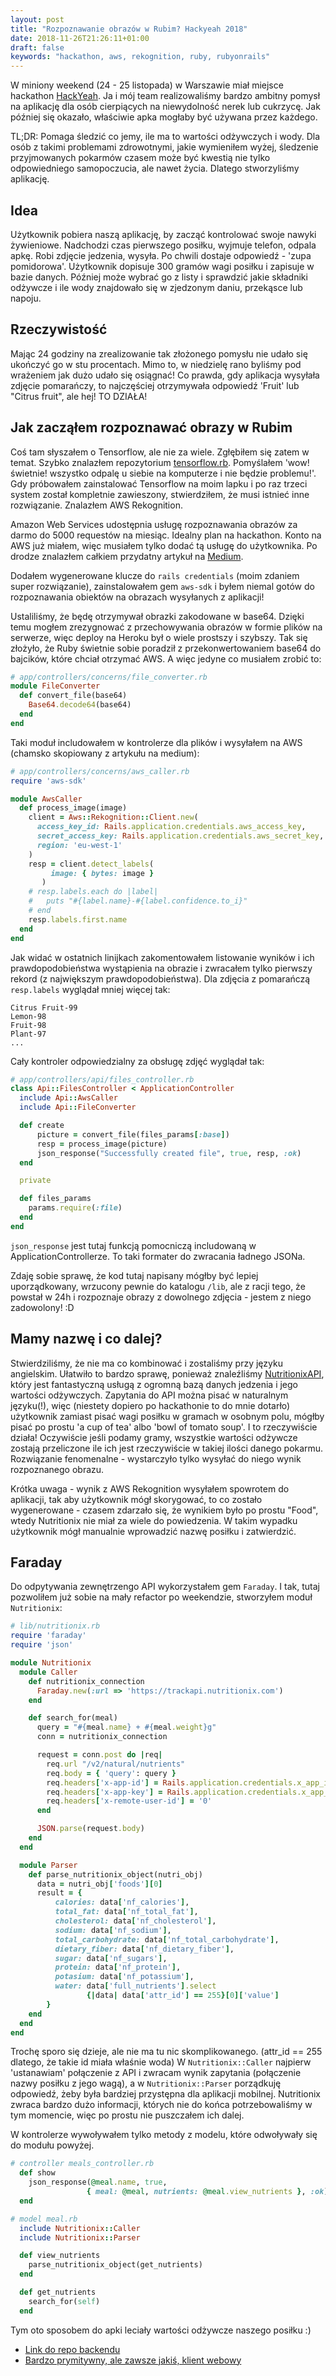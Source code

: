```yaml
---
layout: post
title: "Rozpoznawanie obrazów w Rubim? Hackyeah 2018"
date: 2018-11-26T21:26:11+01:00
draft: false
keywords: "hackathon, aws, rekognition, ruby, rubyonrails"
---
```


W miniony weekend (24 - 25 listopada) w Warszawie miał miejsce hackathon [HackYeah](https://hackyeah.pl). Ja i mój team realizowaliśmy bardzo ambitny pomysł na aplikację dla osób cierpiących na niewydolność nerek lub cukrzycę. Jak później się okazało, właściwie apka mogłaby być używana przez każdego.  

TL;DR: Pomaga śledzić co jemy, ile ma to wartości odżywczych i wody. Dla osób z takimi problemami zdrowotnymi, jakie wymieniłem wyżej, śledzenie przyjmowanych pokarmów czasem może być kwestią nie tylko odpowiedniego samopoczucia, ale nawet życia. Dlatego stworzyliśmy aplikację.

## Idea
Użytkownik pobiera naszą aplikację, by zacząć kontrolować swoje nawyki żywieniowe. Nadchodzi czas pierwszego posiłku, wyjmuje telefon, odpala apkę. Robi zdjęcie jedzenia, wysyła. Po chwili dostaje odpowiedź - 'zupa pomidorowa'. Użytkownik dopisuje 300 gramów wagi posiłku i zapisuje w bazie danych. Później może wybrać go z listy i sprawdzić jakie składniki odżywcze i ile wody znajdowało się w zjedzonym daniu, przekąsce lub napoju.

## Rzeczywistość
Mając 24 godziny na zrealizowanie tak złożonego pomysłu nie udało się ukończyć go w stu procentach. Mimo to, w niedzielę rano byliśmy pod wrażeniem jak dużo udało się osiągnać! Co prawda, gdy aplikacja wysyłała zdjęcie pomarańczy, to najczęściej otrzymywała odpowiedź 'Fruit' lub "Citrus fruit", ale hej! TO DZIAŁA!

## Jak zacząłem rozpoznawać obrazy w Rubim
Coś tam słyszałem o Tensorflow, ale nie za wiele. Zgłębiłem się zatem w temat. Szybko znalazłem repozytorium [tensorflow.rb](https://github.com/somaticio/tensorflow.rb). Pomyślałem 'wow! świetnie! wszystko odpalę u siebie na komputerze i nie będzie problemu!'. Gdy próbowałem zainstalować Tensorflow na moim lapku i po raz trzeci system został kompletnie zawieszony, stwierdziłem, że musi istnieć inne rozwiązanie.  Znalazłem AWS Rekognition.  

Amazon Web Services udostępnia usługę rozpoznawania obrazów za darmo do 5000 requestów na miesiąc. Idealny plan na hackathon. Konto na AWS już miałem, więc musiałem tylko dodać tą usługę do użytkownika. Po drodze znalazłem całkiem przydatny artykuł na [Medium](https://medium.com/statuscode/how-to-detect-image-contents-from-ruby-with-amazon-rekognition-46a962cb040f).

Dodałem wygenerowane klucze do `rails credentials` (moim zdaniem super rozwiązanie), zainstalowałem gem `aws-sdk` i byłem niemal gotów do rozpoznawania obiektów na obrazach wysyłanych z aplikacji!

Ustaliliśmy, że będę otrzymywał obrazki zakodowane w base64. Dzięki temu mogłem zrezygnować z przechowywania obrazów w formie plików na serwerze, więc deploy na Heroku był o wiele prostszy i szybszy. Tak się złożyło, że Ruby świetnie sobie poradził z przekonwertowaniem base64 do bajcików, które chciał otrzymać AWS. A więc jedyne co musiałem zrobić to:
```ruby
# app/controllers/concerns/file_converter.rb
module FileConverter
  def convert_file(base64)
    Base64.decode64(base64)
  end
end
```

Taki moduł includowałem w kontrolerze dla plików i wysyłałem na AWS (chamsko skopiowany z artykułu na medium):
```ruby
# app/controllers/concerns/aws_caller.rb
require 'aws-sdk'

module AwsCaller
  def process_image(image)
    client = Aws::Rekognition::Client.new(
      access_key_id: Rails.application.credentials.aws_access_key,
      secret_access_key: Rails.application.credentials.aws_secret_key,
      region: 'eu-west-1'
    )
    resp = client.detect_labels(
         image: { bytes: image }
       )
    # resp.labels.each do |label|
    #   puts "#{label.name}-#{label.confidence.to_i}"
    # end
    resp.labels.first.name
  end
end
```
Jak widać w ostatnich linijkach zakomentowałem listowanie wyników i ich prawdopodobieństwa wystąpienia na obrazie i zwracałem tylko pierwszy rekord (z największym prawdopodobieństwa). Dla zdjęcia z pomarańczą `resp.labels` wyglądał mniej więcej tak:
```
Citrus Fruit-99
Lemon-98
Fruit-98
Plant-97
...
```
Cały kontroler odpowiedzialny za obsługę zdjęć wyglądał tak:
```ruby
# app/controllers/api/files_controller.rb
class Api::FilesController < ApplicationController
  include Api::AwsCaller
  include Api::FileConverter

  def create
      picture = convert_file(files_params[:base])
      resp = process_image(picture)
      json_response("Successfully created file", true, resp, :ok)
  end

  private

  def files_params
    params.require(:file)
  end
end
```
`json_response` jest tutaj funkcją pomocniczą includowaną w ApplicationControllerze. To taki formater do zwracania ładnego JSONa.  

Zdaję sobie sprawę, że kod tutaj napisany mógłby być lepiej uporządkowany, wrzucony pewnie do katalogu `/lib`, ale z racji tego, że powstał w 24h i rozpoznaje obrazy z dowolnego zdjęcia - jestem z niego zadowolony! :D

## Mamy nazwę i co dalej?
Stwierdziliśmy, że nie ma co kombinować i zostaliśmy przy języku angielskim. Ułatwiło to bardzo sprawę, ponieważ znaleźliśmy [NutritionixAPI](https://developer.nutritionix.com/), który jest fantastyczną usługą z ogromną bazą danych jedzenia i jego wartości odżywczych. Zapytania do API można pisać w naturalnym języku(!), więc (niestety dopiero po hackathonie to do mnie dotarło) użytkownik zamiast pisać wagi posiłku w gramach w osobnym polu, mógłby pisać po prostu 'a cup of tea' albo 'bowl of tomato soup'. I to rzeczywiście działa! Oczywiście jeśli podamy gramy, wszystkie wartości odżywcze zostają przeliczone ile ich jest rzeczywiście w takiej ilości danego pokarmu. Rozwiązanie fenomenalne - wystarczyło tylko wysyłać do niego wynik rozpoznanego obrazu.

Krótka uwaga - wynik z AWS Rekognition wysyłałem spowrotem do aplikacji, tak aby użytkownik mógł skorygować, to co zostało wygenerowane - czasem zdarzało się, że wynikiem było po prostu "Food", wtedy Nutritionix nie miał za wiele do powiedzenia. W takim wypadku użytkownik mógł manualnie wprowadzić nazwę posiłku i zatwierdzić.

## Faraday
Do odpytywania zewnętrzengo API wykorzystałem gem `Faraday`. I tak, tutaj pozwoliłem już sobie na mały refactor po weekendzie, stworzyłem moduł `Nutritionix`:
```ruby
# lib/nutritionix.rb
require 'faraday'
require 'json'

module Nutritionix
  module Caller
    def nutritionix_connection
      Faraday.new(:url => 'https://trackapi.nutritionix.com')
    end

    def search_for(meal)
      query = "#{meal.name} + #{meal.weight}g"
      conn = nutritionix_connection

      request = conn.post do |req|
        req.url "/v2/natural/nutrients"
        req.body = { 'query': query }
        req.headers['x-app-id'] = Rails.application.credentials.x_app_id
        req.headers['x-app-key'] = Rails.application.credentials.x_app_key
        req.headers['x-remote-user-id'] = '0'
      end

      JSON.parse(request.body)
    end
  end

  module Parser
    def parse_nutritionix_object(nutri_obj)
      data = nutri_obj['foods'][0]
      result = {
          calories: data['nf_calories'],
          total_fat: data['nf_total_fat'],
          cholesterol: data['nf_cholesterol'],
          sodium: data['nf_sodium'],
          total_carbohydrate: data['nf_total_carbohydrate'],
          dietary_fiber: data['nf_dietary_fiber'],
          sugar: data['nf_sugars'],
          protein: data['nf_protein'],
          potasium: data['nf_potassium'],
          water: data['full_nutrients'].select 
                 {|data| data['attr_id'] == 255}[0]['value']
        }
    end
  end
end
```
Trochę sporo się dzieje, ale nie ma tu nic skomplikowanego. (attr_id == 255 dlatego, że takie id miała właśnie woda)
W `Nutritionix::Caller` najpierw 'ustanawiam' połączenie z API i zwracam wynik zapytania (połączenie nazwy posiłku z jego wagą), a w `Nutritionix::Parser` porządkuję odpowiedź, żeby była bardziej przystępna dla aplikacji mobilnej. Nutritionix zwraca bardzo dużo informacji, których nie do końca potrzebowaliśmy w tym momencie, więc po prostu nie puszczałem ich dalej.

W kontrolerze wywoływałem tylko metody z modelu, które odwoływały się do modułu powyżej.
```ruby
# controller meals_controller.rb
  def show
    json_response(@meal.name, true, 
                 { meal: @meal, nutrients: @meal.view_nutrients }, :ok)
  end
```
```ruby
# model meal.rb
  include Nutritionix::Caller
  include Nutritionix::Parser

  def view_nutrients
    parse_nutritionix_object(get_nutrients)
  end

  def get_nutrients
    search_for(self)
  end
```
Tym oto sposobem do apki leciały wartości odżywcze naszego posiłku :)


- [Link do repo backendu](https://github.com/robson3999/hackyeah2018)  
- [Bardzo prymitywny, ale zawsze jakiś, klient webowy](http://hckyea18.surge.sh/)  